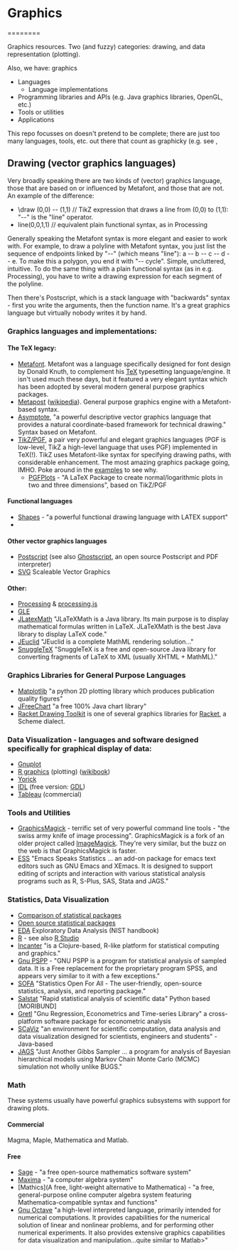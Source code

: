 # Graphics
========

Graphics resources.  Two  (and fuzzy) categories:  drawing, and data representation (plotting).

Also, we have:  graphics 

 * Languages
   * Language implementations
 * Programming libraries and APIs (e.g. Java graphics libraries, OpenGL, etc.)
 * Tools or utilities
 * Applications

This repo focusses on doesn't pretend to be complete; there are just too many languages, tools, etc. out there that count as graphicky (e.g. see [](http://www.geos.ed.ac.uk/homes/hcp/idletc.html), 

## Drawing (vector graphics languages)

Very broadly speaking there are two kinds of (vector) graphics language, those that are based on or influenced by Metafont, and those that are not.  An example of the difference:

  *  \draw (0,0) -- (1,1)    // TikZ expression that draws a line from (0,0) to (1,1):  "--" is the "line" operator.
  *  line(0,0,1,1)           // equivalent plain functional syntax, as in Processing

Generally speaking the Metafont syntax is more elegant and easier to work with.  For example, to draw a polyline with Metafont syntax, you just list the sequence of endpoints linked by "--" (which means "line"):  a -- b -- c -- d -- e.  To make this a polygon, you end it with "-- cycle".  Simple, uncluttered, intuitive.  To do the same thing with a plain functional syntax (as in e.g. Processing), you have to write a drawing expression for each segment of the polyline.

Then there's Postscript, which is a stack language with "backwards" syntax - first you write the arguments, then the function name.  It's a great graphics language but virtually nobody writes it by hand.

### Graphics languages and implementations:

#### The TeX legacy:

  * [Metafont](http://en.wikipedia.org/wiki/Metafont).  Metafont was a language specifically designed for font design by Donald Knuth, to complement his [TeX](http://en.wikipedia.org/wiki/TeX) typesetting language/engine.  It isn't used much these days, but it featured a very elegant syntax which has been adopted by several modern general purpose graphics packages.
  * [Metapost](https://www.tug.org/metapost.html)  ([wikipedia](http://en.wikipedia.org/wiki/MetaPost)).  General purpose graphics engine with a Metafont-based syntax.
  * [Asymptote](http://asymptote.sourceforge.net/), "a powerful descriptive vector graphics language that provides a natural coordinate-based framework for technical drawing."  Syntax based on Metafont.
  * [TikZ/PGF](http://en.wikipedia.org/wiki/PGF/TikZ), a pair very powerful and elegant graphics languages (PGF is low-level, TikZ a high-level language that uses PGF) implemented in TeX(!).  TikZ uses Metafont-like syntax for specifying drawing paths, with considerable enhancement.  The most amazing graphics package going, IMHO.  Poke around in the [examples](http://www.texample.net/tikz/examples/) to see why.
    *  [PGFPlots](http://pgfplots.sourceforge.net/) - "A LaTeX Package to create normal/logarithmic plots in two and three dimensions", based on TikZ/PGF
 
#### Functional languages

  * [Shapes](http://lang-shapes.sourceforge.net/) - "a powerful functional drawing language with LATEX support"
  * 

#### Other vector graphics languages
  * [Postscript](http://en.wikipedia.org/wiki/PostScript) (see also [Ghostscript](http://www.ghostscript.com/), an open source Postscript and PDF interpreter)
  * [SVG](http://en.wikipedia.org/wiki/Scalable_Vector_Graphics) Scaleable Vector Graphics

#### Other:
  * [Processing](http://processing.org/) & [processing.js](http://processingjs.org/)
  * [GLE](http://glx.sourceforge.net/)
  * [JLatexMath](http://forge.scilab.org/index.php/p/jlatexmath/) "JLaTeXMath is a Java library. Its main purpose is to display mathematical formulas written in LaTeX. JLaTeXMath is the best Java library to display LaTeX code."
  * [JEuclid](http://jeuclid.sourceforge.net/) "JEuclid is a complete MathML rendering solution..."
  * [SnuggleTeX](http://www2.ph.ed.ac.uk/snuggletex/documentation/overview-and-features.html) "SnuggleTeX is a free and open-source Java library for converting fragments of LaTeX to XML (usually XHTML + MathML)."

### Graphics Libraries for General Purpose Languages
  * [Matplotlib](http://matplotlib.org/) "a python 2D plotting library which produces publication quality figures"
  * [JFreeChart](http://www.jfree.org/jfreechart/) "a free 100% Java chart library"
  * [Racket Drawing Toolkit](http://docs.racket-lang.org/draw/index.html) is one of several graphics libraries for [Racket](http://racket-lang.org/), a Scheme dialect.

### Data Visualization - languages and software designed specifically for graphical display of data:

  * [Gnuplot](http://www.gnuplot.info/)
  * [R graphics](http://cran.r-project.org/web/views/Graphics.html) (plotting) ([wikibook](http://en.wikibooks.org/wiki/R_Programming/Graphics))
  * [Yorick](http://yorick.sourceforge.net/)
  * [IDL](http://www.exelisvis.com/ProductsServices/IDL.aspx) (free version: [GDL](http://gnudatalanguage.sourceforge.net/))
  * [Tableau](http://www.tableausoftware.com/) (commercial)

### Tools and Utilities

  * [GraphicsMagick](http://www.graphicsmagick.org/) - terrific set of very powerful command line tools - "the swiss army knife of image processing".  GraphicsMagick is a fork of an older project called [ImageMagick](http://www.imagemagick.org/).  They're very similar, but the buzz on the web is that GraphicsMagick is faster.
  * [ESS](http://ess.r-project.org/) "Emacs Speaks Statistics ... an add-on package for emacs text editors such as GNU Emacs and XEmacs. It is designed to support editing of scripts and interaction with various statistical analysis programs such as R, S-Plus, SAS, Stata and JAGS."

### Statistics, Data Visualization

  * [Comparison of statistical packages](http://en.wikipedia.org/wiki/Comparison_of_statistical_packages)
  * [Open source statistical packages](http://en.wikipedia.org/wiki/List_of_statistical_packages#Open_source_statistical_packages)
  * [EDA](http://www.itl.nist.gov/div898/handbook/eda/eda.htm) Exploratory Data Analysis (NIST handbook)
  * [R](http://www.r-project.org/) - see also [R Studio](http://www.rstudio.com/ide/)
  * [Incanter](http://incanter.org/) "is a Clojure-based, R-like platform for statistical computing and graphics."
  * [Gnu PSPP](https://www.gnu.org/software/pspp/) - "GNU PSPP is a program for statistical analysis of sampled data. It is a Free replacement for the proprietary program SPSS, and appears very similar to it with a few exceptions."
  * [SOFA](http://www.sofastatistics.com/home.php) "Statistics Open For All - The user-friendly, open-source statistics, analysis, and reporting package."
  * [Salstat](http://www.salstat.com/) "Rapid statistical analysis of scientific data" Python based [MORIBUND]
  * [Gretl](http://gretl.sourceforge.net/) "Gnu Regression, Econometrics and Time-series Library" a cross-platform software package for econometric analysis
  * [SCaViz](http://jwork.org/scavis/) "an environment for scientific computation, data analysis and data visualization designed for scientists, engineers and students" - Java-based
  * [JAGS](http://mcmc-jags.sourceforge.net/) "Just Another Gibbs Sampler ... a program for analysis of Bayesian hierarchical models using Markov Chain Monte Carlo (MCMC) simulation  not wholly unlike BUGS."

### Math

These systems usually have powerful graphics subsystems with support for drawing plots.

#### Commercial
Magma, Maple, Mathematica and Matlab.

#### Free
  * [Sage](http://www.sagemath.org/) - "a free open-source mathematics software system"
  * [Maxima](http://maxima.sourceforge.net/) - "a computer algebra system"
  * [Mathics](A free, light-weight alternative to Mathematica) - "a free, general-purpose online computer algebra system featuring Mathematica-compatible syntax and functions"
  * [Gnu Octave](http://www.gnu.org/software/octave/)  "a high-level interpreted language, primarily intended for numerical computations. It provides capabilities for the numerical solution of linear and nonlinear problems, and for performing other numerical experiments. It also provides extensive graphics capabilities for data visualization and manipulation...quite similar to Matlab>"
